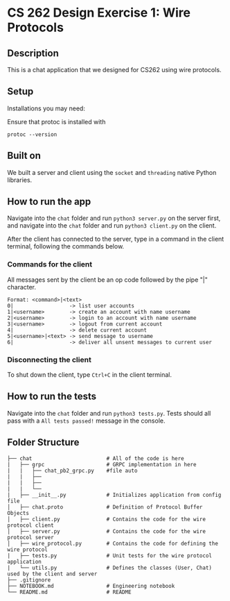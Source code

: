 # CS 262 Design Exercise 1: Wire Protocols

## Description

This is a chat application that we designed for CS262 using wire protocols.

## Setup

Installations you may need:

Ensure that protoc is installed with
```
protoc --version
```

## Built on

We built a server and client using the `socket` and `threading` native Python libraries.

## How to run the app

Navigate into the `chat` folder and run `python3 server.py` on the server first, and  navigate into the `chat` folder and run `python3 client.py` on the client. 

After the client has connected to the server, type in a command in the client terminal, following the commands below.

### Commands for the client

All messages sent by the client be an op code followed by the pipe "|" character.

```
Format: <command>|<text>
0|                  -> list user accounts
1|<username>        -> create an account with name username
2|<username>        -> login to an account with name username
3|<username>        -> logout from current account
4|                  -> delete current account
5|<username>|<text> -> send message to username
6|                  -> deliver all unsent messages to current user
```

### Disconnecting the client

To shut down the client, type `Ctrl+C` in the client terminal. 

## How to run the tests

Navigate into the `chat` folder and run `python3 tests.py`. Tests should all pass with a `All tests passed!` message in the console. 

## Folder Structure
```
├── chat	                    # All of the code is here
|   ├── grpc	                # GRPC implementation in here
|   |   ├── chat_pb2_grpc.py    #file auto
|   |   ├──
|   |   ├──
|   |   └──
|   ├── __init__.py		        # Initializes application from config file
│   ├── chat.proto              # Definition of Protocol Buffer Objects
│   ├── client.py               # Contains the code for the wire protocol client
│   ├── server.py               # Contains the code for the wire protocol server
│   ├── wire_protocol.py        # Contains the code for defining the wire protocol
|   ├── tests.py	            # Unit tests for the wire protocol application
|   └── utils.py		        # Defines the classes (User, Chat) used by the client and server
├── .gitignore	
├── NOTEBOOK.md                 # Engineering notebook	
└── README.md                   # README
```
